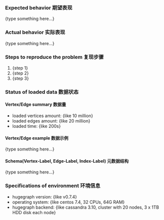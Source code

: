 ### Expected behavior 期望表现
{type something here...}


### Actual behavior 实际表现
{type something here...}


### Steps to reproduce the problem 复现步骤
1. {step 1}
2. {step 2}
3. {step 3}


### Status of loaded data 数据状态

#### Vertex/Edge summary 数据量
- loaded vertices amount: {like 10 million}
- loaded edges amount: {like 20 million}
- loaded time: {like 200s}

#### Vertex/Edge example 数据示例
{type something here...}

#### Schema(Vertex-Label, Edge-Label, Index-Label) 元数据结构
{type something here...}


### Specifications of environment 环境信息
- hugegraph version: {like v0.7.4}
- operating system: {like centos 7.4, 32 CPUs, 64G RAM}
- hugegraph backend: {like cassandra 3.10, cluster with 20 nodes, 3 x 1TB HDD disk each node}
